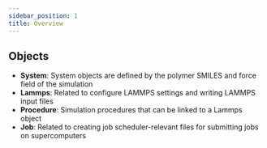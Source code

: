 ```yaml
---
sidebar_position: 1
title: Overview
---
```


## Objects

- **System**: System objects are defined by the polymer SMILES and force field of the simulation
- **Lammps**: Related to configure LAMMPS settings and writing LAMMPS input files
- **Procedure**: Simulation procedures that can be linked to a Lammps object
- **Job**: Related to creating job scheduler-relevant files for submitting jobs on supercomputers
